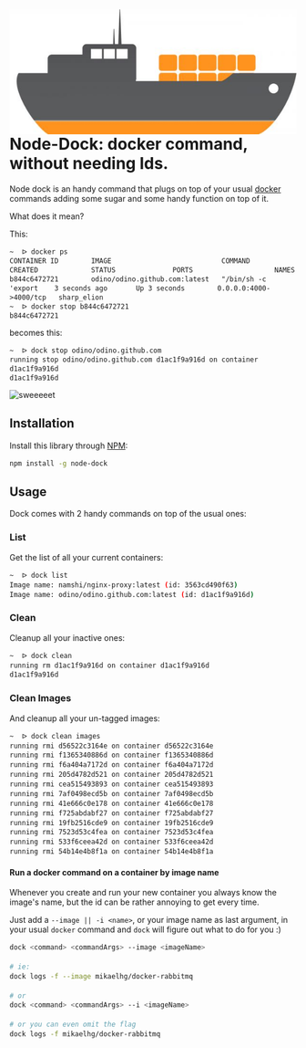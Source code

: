 <img align="right" src="https://raw.githubusercontent.com/namshi/node-dock/master/bin/images/logo.jpg?token=328420__eyJzY29wZSI6IlJhd0Jsb2I6bmFtc2hpL25vZGUtZG9jay9tYXN0ZXIvYmluL2ltYWdlcy9sb2dvLmpwZyIsImV4cGlyZXMiOjE0MDk2NTkwNDh9--e1ed3b45e0a32d0dfc91095bbc0cc320f23302a4" />

# Node-Dock: docker command, without needing Ids.

Node dock is an handy command that plugs on top of your usual
[docker](https://www.docker.com/) commands adding some sugar
and some handy function on top of it.

What does it mean?

This:

```
~  ᐅ docker ps
CONTAINER ID        IMAGE                           COMMAND                CREATED             STATUS              PORTS                    NAMES
b844c6472721        odino/odino.github.com:latest   "/bin/sh -c 'export    3 seconds ago       Up 3 seconds        0.0.0.0:4000->4000/tcp   sharp_elion         
~  ᐅ docker stop b844c6472721
b844c6472721
```

becomes this:

```
~  ᐅ dock stop odino/odino.github.com
running stop odino/odino.github.com d1ac1f9a916d on container d1ac1f9a916d
d1ac1f9a916d
```

![sweeeeet](http://i2.kym-cdn.com/photos/images/newsfeed/000/366/076/8ad.gif)

## Installation

Install this library through
[NPM](https://www.npmjs.org/package/node-dock):

``` bash
npm install -g node-dock
```

## Usage

Dock comes with 2 handy commands on top of the usual ones:

### List

Get the list of all your current containers:

``` bash
~  ᐅ dock list
Image name: namshi/nginx-proxy:latest (id: 3563cd490f63)
Image name: odino/odino.github.com:latest (id: d1ac1f9a916d)

```

### Clean

Cleanup all your inactive ones:

```bash
~  ᐅ dock clean
running rm d1ac1f9a916d on container d1ac1f9a916d
d1ac1f9a916d
```

### Clean Images

And cleanup all your un-tagged images:

```bash
~  ᐅ dock clean images
running rmi d56522c3164e on container d56522c3164e
running rmi f1365340886d on container f1365340886d
running rmi f6a404a7172d on container f6a404a7172d
running rmi 205d4782d521 on container 205d4782d521
running rmi cea515493893 on container cea515493893
running rmi 7af0498ecd5b on container 7af0498ecd5b
running rmi 41e666c0e178 on container 41e666c0e178
running rmi f725abdabf27 on container f725abdabf27
running rmi 19fb2516cde9 on container 19fb2516cde9
running rmi 7523d53c4fea on container 7523d53c4fea
running rmi 533f6ceea42d on container 533f6ceea42d
running rmi 54b14e4b8f1a on container 54b14e4b8f1a
```

#### Run a docker command on a container by image name

Whenever you create and run your new container you always know the
image's name, but the id can be rather annoying to get every time.

Just add a `--image || -i <name>`, or your image name as last
argument, in your usual `docker` command and `dock` will figure
out what to do for you :)

``` bash
dock <command> <commandArgs> --image <imageName>

# ie:
dock logs -f --image mikaelhg/docker-rabbitmq

# or
dock <command> <commandArgs> --i <imageName>

# or you can even omit the flag
dock logs -f mikaelhg/docker-rabbitmq
```
